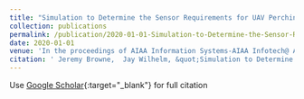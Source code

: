 ```yaml
---
title: "Simulation to Determine the Sensor Requirements for UAV Perching through Evaluating the Impacts of Sensor and Hook Configuration on Perching Maneuvers"
collection: publications
permalink: /publication/2020-01-01-Simulation-to-Determine-the-Sensor-Requirements-for-UAV-Perching-through-Evaluating-the-Impacts-of-Sensor-and-Hook-Configuration-on-Perching-Maneuvers
date: 2020-01-01
venue: 'In the proceedings of AIAA Information Systems-AIAA Infotech@ Aerospace'
citation: ' Jeremy Browne,  Jay Wilhelm, &quot;Simulation to Determine the Sensor Requirements for UAV Perching through Evaluating the Impacts of Sensor and Hook Configuration on Perching Maneuvers.&quot; In the proceedings of AIAA Information Systems-AIAA Infotech@ Aerospace, 2020.'
---
```

Use [Google Scholar](https://scholar.google.com/scholar?q=Simulation+to+Determine+the+Sensor+Requirements+for+UAV+Perching+through+Evaluating+the+Impacts+of+Sensor+and+Hook+Configuration+on+Perching+Maneuvers){:target="_blank"} for full citation